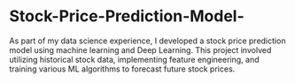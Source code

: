 # Stock-Price-Prediction-Model-
As part of my data science experience, I developed a stock price prediction model using machine learning and Deep Learning. This project involved utilizing historical stock data, implementing feature engineering, and training various ML algorithms to forecast future stock prices.
